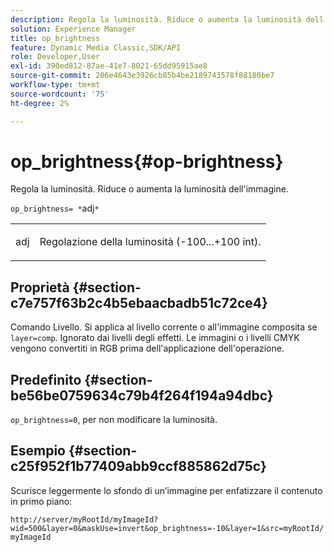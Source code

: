 ```yaml
---
description: Regola la luminosità. Riduce o aumenta la luminosità dell'immagine.
solution: Experience Manager
title: op_brightness
feature: Dynamic Media Classic,SDK/API
role: Developer,User
exl-id: 390ed812-87ae-41e7-8021-65dd95915ae8
source-git-commit: 206e4643e3926cb85b4be2189743578f88180be7
workflow-type: tm+mt
source-wordcount: '75'
ht-degree: 2%

---
```


# op_brightness{#op-brightness}

Regola la luminosità. Riduce o aumenta la luminosità dell&#39;immagine.

`op_brightness= *`adj`*`

<table id="simpletable_2B5DB95B1FF044C8BD226D4F8311E806"> 
 <tr class="strow"> 
  <td class="stentry"> <p><span class="varname"> adj</span> </p> </td> 
  <td class="stentry"> <p>Regolazione della luminosità (-100...+100 int). </p></td> 
 </tr> 
</table>

## Proprietà {#section-c7e757f63b2c4b5ebaacbadb51c72ce4}

Comando Livello. Si applica al livello corrente o all&#39;immagine composita se `layer=comp`. Ignorato dai livelli degli effetti. Le immagini o i livelli CMYK vengono convertiti in RGB prima dell&#39;applicazione dell&#39;operazione.

## Predefinito {#section-be56be0759634c79b4f264f194a94dbc}

`op_brightness=0`, per non modificare la luminosità.

## Esempio {#section-c25f952f1b77409abb9ccf885862d75c}

Scurisce leggermente lo sfondo di un’immagine per enfatizzare il contenuto in primo piano:

`http://server/myRootId/myImageId?wid=500&layer=0&maskUse=invert&op_brightness=-10&layer=1&src=myRootId/myImageId`
